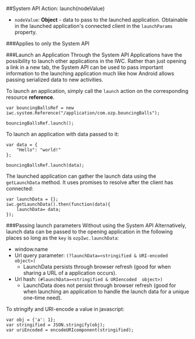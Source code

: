##System API Action: launch(nodeValue)
* `nodeValue`: **Object** - data to pass to the launched application. Obtainable in the launched application's
connected client in the `launchParams` property.

###Applies to only the System API

###Launch an Application Through the System API
Applications have the possibility to launch other applications in the IWC. Rather than just opening a link in a new tab,
the System API can be used to pass important information to the launching application much like how Android allows
passing serialized data to new activities.

To launch an application, simply call the `launch` action on the corresponding resource **reference**.

```
var bouncingBallsRef = new iwc.system.Reference("/application/com.ozp.bouncingBalls");

bouncingBallsRef.launch();
```

To launch an application with data passed to it:
```
var data = {
    "Hello": "world!"
};

bouncingBallsRef.launch(data);
```

The launched application can gather the launch data using the `getLaunchData` method. It uses promises to resolve after
the client has connected:
```
var launchData = {};
iwc.getLaunchData().then(function(data){
    launchData= data;
});
```
###Passing launch parameters Without using the System API
Alternatively, launch data can be passed to the opening application in the following places so long as the `key` is
`ozpIwc.launchData`:

* window.name
* Url query parameter: `(?launchData=<stringified & URI-encoded object>)`
    * LaunchData persists through browser refresh (good for when sharing a URL of a application occurs).
* Url hash: `(#launchData=<stringified & URIencoded  object>)`
    * LaunchData does not persist through browser refresh (good for when launching an application to handle the launch data for a unique one-time need).

To stringify and URI-encode a value in javascript:
```
var obj = {'a': 1};
var stringified = JSON.stringify(obj);
var uriEncoded = encodeURIcomponent(stringified);
```
